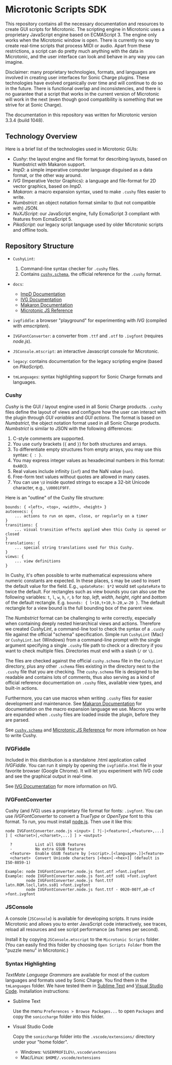 # Microtonic Scripts SDK

This repository contains all the necessary documentation and resources to create GUI scripts for Microtonic. The
scripting engine in Microtonic uses a proprietary JavaScript engine based on ECMAScript 3. The engine only works when
the Microtonic window is open. There is currently no way to create real-time scripts that process MIDI or audio. Apart
from these restrictions, a script can do pretty much anything with the data in Microtonic, and the user interface can
look and behave in any way you can imagine.

Disclaimer: many proprietary technologies, formats, and languages are involved in creating user interfaces for
Sonic Charge plugins. These technologies have evolved organically over time and will continue to do so in the future.
There is functional overlap and inconsistencies, and there is no guarantee that a script that works in the current
version of Microtonic will work in the next (even though good compatibility is something that we strive for at
Sonic Charge).

The documentation in this repository was written for Microtonic version 3.3.4 (build 1048).

## Technology Overview

Here is a brief list of the technologies used in Microtonic GUIs:

- _Cushy_: the layout engine and file format for describing layouts, based on Numbstrict with Makaron support.
- _ImpD_: a simple imperative computer language disguised as a data format, or the other way around.
- _IVG_ (Imperative Vector Graphics): a language and file-format for 2D vector graphics, based on _ImpD_.
- _Makaron_: a macro expansion syntax, used to make `.cushy` files easier to write.
- _Numbstrict_: an object notation format similar to (but not compatible with) JSON.
- _NuXJScript_: our JavaScript engine, fully EcmaScript 3 compliant with features from EcmaScript 5.
- _PikaScript_: our legacy script language used by older Microtonic scripts and offline tools.

## Repository Structure

- `CushyLint`:
	1. Command-line syntax checker for `.cushy` files.
	2. Contains [`cushy.schema`](CushyLint/cushy.schema), the official reference for the `.cushy` format.

- `docs`:
	- [ImpD Documentation](docs/ImpD%20Documentation.md)
	- [IVG Documentation](docs/IVG%20Documentation.md)
	- [Makaron Documentation](docs/Makaron%20Documentation.md)
	- [Microtonic JS Reference](docs/Microtonic%20JS%20Reference.md)

- `ivgfiddle`: a browser "playground" for experimenting with _IVG_ (compiled with _emscripten_).

- `IVGFontConverter`: a converter from `.ttf` and `.otf` to `.ivgfont` (requires _node.js_).

- `JSConsole.mtscript`: an interactive Javascript console for Microtonic.

- `legacy`: contains documentation for the legacy scripting engine (based on _PikaScript_).

- `tmLanguages`: syntax highlighting support for Sonic Charge formats and languages.

### Cushy

_Cushy_ is the GUI / layout engine used in all Sonic Charge products. `.cushy` files define the layout of views and
configure how the user can interact with the plugin through _GUI variables_ and _GUI actions_. The format is based
on _Numbstrict_, the object notation format used in all Sonic Charge products. _Numbstrict_ is similar to JSON with
the following differences:

1. C-style comments are supported.
2. You use curly brackets (`{` and `}`) for both structures and arrays.
3. To differentiate empty structures from empty arrays, you may use this syntax: `{ : }`.
4. You may express integer values as hexadecimal numbers in this format: `0xABCD`.
5. Real values include infinity (`inf`) and the NaN value (`nan`).
6. Free-form text values without quotes are allowed in many cases.
7. You can use `\U` inside quoted strings to escape a 32-bit Unicode character, e.g., `\U0001F9FF`.

Here is an "outline" of the Cushy file structure: 

    bounds: { <left>, <top>, <width>, <height> }
    autoexecs: {
    	... actions to run on open, close, or regularly on a timer
    }
    transitions: {
    	... visual transition effects applied when this Cushy is opened or closed
    }
    translations: {
        ... special string translations used for this Cushy.
    }
    views: {
        ... view definitions
    }

In Cushy, it's often possible to write mathematical expressions where numeric constants are expected. In these places,
`$` may be used to insert the default value for the field. E.g., `updateRate: $*2` would set `updateRate` to twice the
default. For rectangles such as view bounds you can also use the following variables: `t`, `l`, `w`, `h`, `r`, `b`
for _top_, _left_, _width_, _height_, _right_ and _bottom_ of the default rectangle. E.g.
`bounds: { l+10,t+10,h-20,w-20 }`. The default rectangle for a view bound is the full bounding box of the parent view. 

The _Numbstrict_ format can be challenging to write correctly, especially when containing deeply nested hierarchical
views and actions. Therefore we created _CushyLint_, a command-line tool to check the syntax of a `.cushy` file against
the official "schema" specification. Simple run `CushyLint` (Mac) or `CushyLint.bat` (Windows) from a command-line
prompt with the single argument specifying a single `.cushy` file path to check or a directory if you want to check
multiple files. Directories must end with a slash (`/` or `\`).

The files are checked against the official `cushy.schema` file in the `CushyLint` directory, plus any other `.schema`
files existing in the directory next to the `.cushy` file that you are checking. The `cushy.schema` file is designed to
be readable and contains lots of comments, thus also serving as a kind of official reference documentation on `.cushy`
files, available view types, and built-in actions.

Furthermore, you can use macros when writing `.cushy` files for easier development and maintenance. See
[Makaron Documentation](docs/Makaron%20Documentation.md) for documentation on the macro expansion language we use. Macros
you write are expanded when `.cushy` files are loaded inside the plugin, before they are parsed.

See [`cushy.schema`](CushyLint/cushy.schema) and [Microtonic JS Reference](docs/Microtonic%20JS%20Reference.md) for more
information on how to write Cushy.

### IVGFiddle

Included in this distribution is a standalone .html application called _IVGFiddle_. You can run it simply by opening the
`ivgfiddle.html` file in your favorite browser (Google Chrome). It will let you experiment with IVG code and see the
graphical output in real-time.

See [IVG Documentation](docs/IVG%20Documentation.md) for more information on IVG.

### IVGFontConverter

Cushy (and IVG) uses a proprietary file format for fonts: `.ivgfont`. You can use _IVGFontConverter_ to convert
a _TrueType_ or _OpenType_ font to this format. To run, you must install [node.js](https://nodejs.org/en/). Then use
it like this:

	node IVGFontConverter.node.js <input> [ ?|-|<feature>[,<feature>,...] ] [ <charset>[,<charset>,...] ] > <output>
 	
	  ?          List all GSUB features
	  -          No extra GSUB feature
	  <feature>  Enable GSUB feature by [<script>.[<language>.]]<feature>
	  <charset>  Convert Unicode characters [<hex>[-<hex>]] (default is ISO-8859-1)
 	
	Example: node IVGFontConverter.node.js font.otf >font.ivgfont
	Example: node IVGFontConverter.node.js font.otf ss01 >font.ivgfont
	         node IVGFontConverter.node.js font.ttf latn.ROM.locl,latn.ss01 >font.ivgfont
	         node IVGFontConverter.node.js font.ttf - 0020-007f,a0-cf >font.ivgfont

### JSConsole

A console (`JSConsole`) is available for developing scripts. It runs inside Microtonic and allows you to enter
JavaScript code interactively, see traces, reload all resources and see script performance (as frames per second).

Install it by copying `JSConsole.mtscript` to the `Microtonic Scripts` folder. (You can easily find this folder by
choosing `Open Scripts Folder` from the "puzzle menu" in Microtonic.)

### Syntax Highlighting

_TextMate Language Grammars_ are available for most of the custom languages and formats used by Sonic Charge. You find
them in the `tmLanguages` folder. We have tested them in [Sublime Text](https://www.sublimetext.com/) and
[Visual Studio Code](https://code.visualstudio.com/). Installation instructions:

- Sublime Text
	
  Use the menu `Preferences > Browse Packages...` to open `Packages` and copy the `soniccharge` folder into this folder.

- Visual Studio Code

  Copy the `soniccharge` folder into the `.vscode/extensions/` directory under your "home folder".

  - Windows: `%USERPROFILE%\.vscode\extensions`
  - Mac/Linux: `$HOME/.vscode/extensions`
